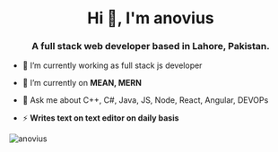 <h1 align="center">Hi 👋, I'm anovius</h1>
<h3 align="center">A full stack web developer based in Lahore, Pakistan.</h3>


- 🔭 I’m currently working as full stack js developer

- 🌱 I’m currently on **MEAN, MERN**

- 💬 Ask me about C++, C#, Java, JS, Node, React, Angular, DEVOPs


- ⚡ **Writes text on text editor on daily basis**

<p><img align="center" src="https://github-readme-stats.vercel.app/api/top-langs?username=anovius&show_icons=true&locale=en&layout=compact" alt="anovius" /></p>
